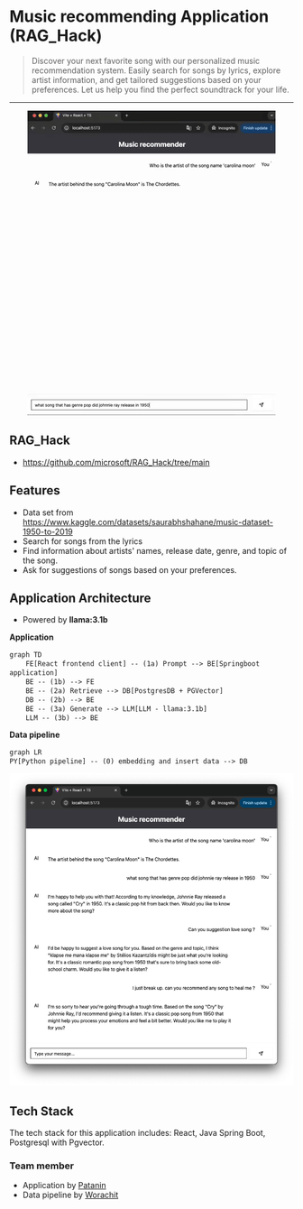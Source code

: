 # Music recommending Application (RAG_Hack)

> Discover your next favorite song with our personalized music recommendation system. Easily search for songs by lyrics, explore artist information, and get tailored suggestions based on your preferences. Let us help you find the perfect soundtrack for your life.

---
<div align="center">
<img src="asset/demo-live.gif" />
</div>

## RAG_Hack
-  https://github.com/microsoft/RAG_Hack/tree/main
## Features
- Data set from https://www.kaggle.com/datasets/saurabhshahane/music-dataset-1950-to-2019
- Search for songs from the lyrics
- Find information about artists' names, release date, genre, and topic of the song.
- Ask for suggestions of songs based on your preferences.

## Application Architecture
- Powered by **llama:3.1b**

**Application**
```mermaid
graph TD
    FE[React frontend client] -- (1a) Prompt --> BE[Springboot application]
    BE -- (1b) --> FE
    BE -- (2a) Retrieve --> DB[PostgresDB + PGVector]
    DB -- (2b) --> BE
    BE -- (3a) Generate --> LLM[LLM - llama:3.1b]
    LLM -- (3b) --> BE
```
**Data pipeline**
```mermaid
graph LR
PY[Python pipeline] -- (0) embedding and insert data --> DB
```

<div align="center">
<img src="asset/demo-snapshot.png" />
</div>

## Tech Stack

The tech stack for this application includes: React, Java Spring Boot, Postgresql with Pgvector.

### Team member
-  Application by [Patanin](https://github.com/tonson139)
-  Data pipeline by [Worachit](https://github.com/worachit)
